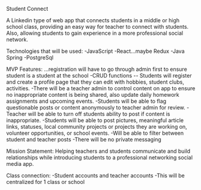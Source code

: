 Student Connect

A Linkedin type of web app that connects students in a middle or high school class, providing an easy way for teacher to connect with students. Also, allowing students to gain experience in a more professional social network.

Technologies that will be used:
-JavaScript
-React...maybe Redux
-Java Spring
-PostgreSql

MVP Features: ...registration will have to go through admin first to ensure student is a student at the school
-CRUD functions -- Students will register and create a profile page that they can edit with hobbies, student clubs, activities.
-There will be a teacher admin to control content on app to ensure no inappropriate content is being shared, also update daily homework assignments and upcoming events.
-Students will be able to flag questionable posts or content anonymously to teacher admin for review.
-Teacher will be able to turn off students ability to post if content is inappropriate.
-Students will be able to post pictures, meaningful article links, statuses, local community projects or projects they are working on, volunteer opportunities, or school events.
-Will be able to filter between student and teacher posts
-There will be no private messaging

Mission Statement: Helping teachers and students communicate and build relationships while introducing students to a professional networking social media app.

Class connection:
-Student accounts and teacher accounts
-This will be centralized for 1 class or school
